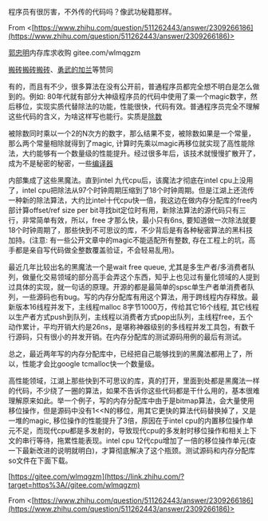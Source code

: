 程序员有很厉害，不外传的代码吗？像武功秘籍那样。

From <[https://www.zhihu.com/question/511262443/answer/2309266186](https://www.zhihu.com/question/511262443/answer/2309266186)>

[郭忠明](https://www.zhihu.com/people/guo-zhong-ming-26)内存库求收购 gitee.com/wlmqgzm

[搬砖搬砖搬砖](https://www.zhihu.com/people/li-mian-hua-4)、[勇武的加兰](https://www.zhihu.com/people/yong-wu-de-jia-lan-34)等赞同

有的，而且有不少，很多算法在没有公开前，普通程序员都完全想不明白是怎么做到的。例如: 80年代就有部分大神级程序员的代码中使用了乘一个magic数字，然后移位，实现实质代替除法的功能，性能很快，代码有效。普通程序员完全不理解这些代码的含义，为啥这样写也能行。实质是[除数](https://www.zhihu.com/search?q=%E9%99%A4%E6%95%B0&search_source=Entity&hybrid_search_source=Entity&hybrid_search_extra=%7B%22sourceType%22%3A%22answer%22%2C%22sourceId%22%3A2309266186%7D)

被除数同时乘以一个2的N次方的数字，那么结果不变，被除数如果是一个常量，那么两个常量相除就得到了magic, 计算时先乘以magic再移位就实现了高性能除法，大约能够有一个数量级的性能提升。经过很多年后，该技术就慢慢扩散开了，成为不是秘密的秘密，一些[编译器](https://www.zhihu.com/search?q=%E7%BC%96%E8%AF%91%E5%99%A8&search_source=Entity&hybrid_search_source=Entity&hybrid_search_extra=%7B%22sourceType%22%3A%22answer%22%2C%22sourceId%22%3A2309266186%7D)

内部集成了这些黑魔法。直到intel 九代cpu后，该魔法才彻底在intel cpu上没用了，intel cpu把除法从97个时钟周期压缩到了18个时钟周期。但是江湖上还流传一种新的除法算法，大约比intel十代cpu快一倍，我这边在做内存分配库的free内部计算offset/ref size per bit寻找bit定位时有用，新除法算法的源代码只有三行，非常简单有效，所以，free 才那么快，最小只有6ns, 要知道做一次除法就要18个时钟周期了，那些快到不可思议的库，不少背后是有各种秘密算法的黑科技加持。(注意: 有一些公开文章中的magic不能适配所有整数, 存在工程上的坑，高手都是亲自写代码做全整数覆盖验证，不会轻易乱用)。

最近几年比较出名的黑魔法一个是wait free queue, 尤其是多生产者/多消费者队列，做量化交易领域的部分高手会弄这个东西，知乎上也见过有量化领域的人提到过具体的实现，就一句话的原理。开源的都是最简单的spsc单生产者单消费者队列，一些源码也有bug。写的内存分配库有用这个算法，用于跨线程内存释放。最新版本16线程并发下，主线程malloc 8字节1000万，传给其它16个线程, 其它线程以生产者方式push到队列，主线程以消费者方式pop出队列，主线程free，五个动作累计，平均开销大约是26ns，是堪称神器级别的多线程并发工具包，有数千行源码，只有很小的并发开销。在内存分配库的测试源码用例的最后有测试。

总之，最近两年写的内存分配库中，已经把自己能够找到的黑魔法都用上了，所以，性能才会比google tcmalloc快一个数量级。

高性能领域，江湖上那些快到不可思议的库，真的打开，里面到处都是黑魔法一样的代码，不少绕了一圈的算法，如果不告诉你这些代码都是干什么用的，基本很难理解原来如此。举一个例子，写的内存分配库中由于是bitmap算法，会大量使用移位操作，但是源码中没有1<<N的移位，用其它更快的算法代码替换掉了，又是一堆的magic, 移位操作的性能提升了3倍，原因在于intel cpu的内置移位操作单元不足，而现代cpu都是多发射的，导致现代cpu的多发射时移位操作和相关上下文的串行等待，拖累性能表现。intel cpu 12代cpu增加了一倍的移位操作单元(查一下最新改进的说明就明白)，才算彻底解决了这个瓶颈。测试源码和内存分配库so文件在下面下载。

[https://gitee.com/wlmqgzm](https://link.zhihu.com/?target=https%3A//gitee.com/wlmqgzm)

From <[https://www.zhihu.com/question/511262443/answer/2309266186](https://www.zhihu.com/question/511262443/answer/2309266186)>
